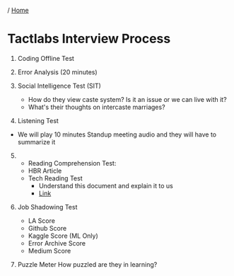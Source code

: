 / [Home](index.md)

# Tactlabs Interview Process

1. Coding Offline Test

2. Error Analysis (20 minutes)

3. Social Intelligence Test (SIT)
    - How do they view caste system? Is it an issue or we can live with it?
    - What's their thoughts on intercaste marriages?

4. Listening Test
  - We will play 10 minutes Standup meeting audio and they will have to summarize it
    
5. - Reading Comprehension Test: 
    - HBR Article
    - Tech Reading Test
      - Understand this document and explain it to us
      - [Link](https://docs.google.com/document/d/17ZiQC1Tp9iH320K-uqVLyiJmk4DHJ3c4zgQetJiKYQM/)

6. Job Shadowing Test
    - LA Score
    - Github Score
    - Kaggle Score (ML Only)
    - Error Archive Score
    - Medium Score

7. Puzzle Meter
  How puzzled are they in learning?
```
